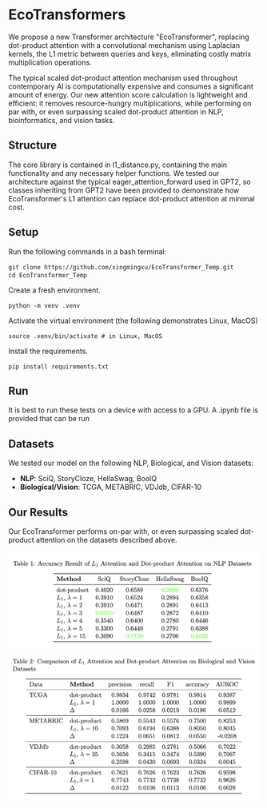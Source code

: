 # EcoTransformers

We propose a new Transformer architecture "EcoTransformer", replacing dot-product attention with a convolutional mechanism using Laplacian kernels, the L1 metric between queries and keys, eliminating costly matrix multiplication operations. 

The typical scaled dot-product attention mechanism used throughout contemporary AI is computationally expensive and consumes a significant  amount of energy. Our new attention score calculation is lightweight and efficient: it removes resource-hungry multiplications, while performing on par with, or even surpassing scaled dot-product attention in NLP, bioinformatics, and vision tasks. 

## Structure

The core library is contained in l1_distance.py, containing the main functionality and any necessary helper functions. We tested our architecture against the typical eager_attention_forward used in GPT2, so classes inheriting from GPT2 have been provided to demonstrate how EcoTransformer's L1 attention can replace dot-product attention at minimal cost.

## Setup
Run the following commands in a bash terminal:
```
git clone https://github.com/xingmingxu/EcoTransformer_Temp.git
cd EcoTransformer_Temp
```
Create a fresh environment.
```
python -m venv .venv
```
Activate the virtual environment (the following demonstrates Linux, MacOS)
```
source .venv/bin/activate # in Linux, MacOS
```
Install the requirements.
```
pip install requirements.txt
```

## Run

It is best to run these tests on a device with access to a GPU. A .ipynb file is provided that can be run 

## Datasets

We tested our model on the following NLP, Biological, and Vision datasets:
* **NLP**: SciQ, StoryCloze, HellaSwag, BoolQ
* **Biological/Vision**: TCGA, METABRIC, VDJdb, CIFAR-10

## Our Results

Our EcoTransformer performs on-par with, or even surpassing scaled dot-product attention on the datasets described above. 

![alt text](images/table1.png)
![alt text](images/table2.png)